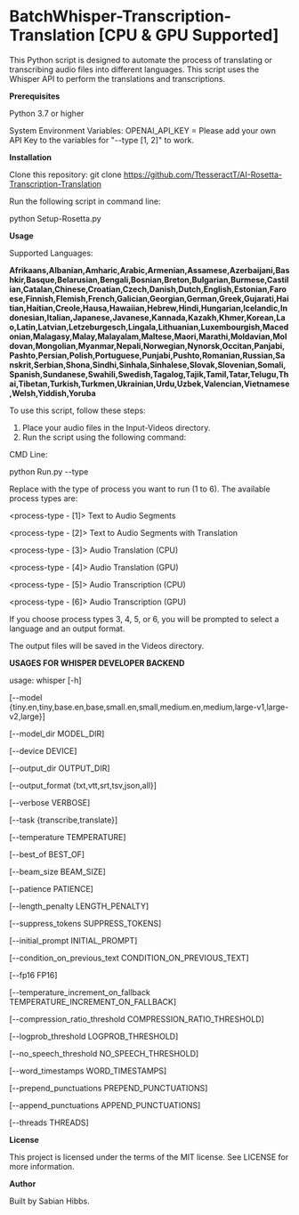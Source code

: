 # BatchWhisper-Transcription-Translation [CPU & GPU Supported]

This Python script is designed to automate the process of translating or transcribing audio files into different languages. This script uses the Whisper API to perform the translations and transcriptions.

**Prerequisites**

Python 3.7 or higher

System Environment Variables: OPENAI_API_KEY = Please add your own API Key to the variables for "--type [1, 2]" to work.

**Installation**

Clone this repository: git clone https://github.com/TtesseractT/AI-Rosetta-Transcription-Translation

Run the following script in command line:

python Setup-Rosetta.py

**Usage**

Supported Languages:

**Afrikaans,Albanian,Amharic,Arabic,Armenian,Assamese,Azerbaijani,Bashkir,Basque,Belarusian,Bengali,Bosnian,Breton,Bulgarian,Burmese,Castilian,Catalan,Chinese,Croatian,Czech,Danish,Dutch,English,Estonian,Faroese,Finnish,Flemish,French,Galician,Georgian,German,Greek,Gujarati,Haitian,Haitian,Creole,Hausa,Hawaiian,Hebrew,Hindi,Hungarian,Icelandic,Indonesian,Italian,Japanese,Javanese,Kannada,Kazakh,Khmer,Korean,Lao,Latin,Latvian,Letzeburgesch,Lingala,Lithuanian,Luxembourgish,Macedonian,Malagasy,Malay,Malayalam,Maltese,Maori,Marathi,Moldavian,Moldovan,Mongolian,Myanmar,Nepali,Norwegian,Nynorsk,Occitan,Panjabi,Pashto,Persian,Polish,Portuguese,Punjabi,Pushto,Romanian,Russian,Sanskrit,Serbian,Shona,Sindhi,Sinhala,Sinhalese,Slovak,Slovenian,Somali,Spanish,Sundanese,Swahili,Swedish,Tagalog,Tajik,Tamil,Tatar,Telugu,Thai,Tibetan,Turkish,Turkmen,Ukrainian,Urdu,Uzbek,Valencian,Vietnamese,Welsh,Yiddish,Yoruba**

To use this script, follow these steps:

1.  Place your audio files in the Input-Videos directory.
2.  Run the script using the following command:

CMD Line:

python Run.py --type <process-type>

Replace <process-type> with the type of process you want to run (1 to 6). The available process types are:

<process-type - [1]> Text to Audio Segments
  
<process-type - [2]> Text to Audio Segments with Translation
  
<process-type - [3]> Audio Translation (CPU)
  
<process-type - [4]> Audio Translation (GPU)
  
<process-type - [5]> Audio Transcription (CPU)
  
<process-type - [6]> Audio Transcription (GPU)

If you choose process types 3, 4, 5, or 6, you will be prompted to select a language and an output format.

The output files will be saved in the Videos directory.

**USAGES FOR WHISPER DEVELOPER BACKEND**

usage: whisper [-h] 

[--model {tiny.en,tiny,base.en,base,small.en,small,medium.en,medium,large-v1,large-v2,large}]

[--model_dir MODEL_DIR] 

[--device DEVICE] 

[--output_dir OUTPUT_DIR]

[--output_format {txt,vtt,srt,tsv,json,all}] 

[--verbose VERBOSE] 

[--task {transcribe,translate}]

[--temperature TEMPERATURE] 

[--best_of BEST_OF] 

[--beam_size BEAM_SIZE] 

[--patience PATIENCE]

[--length_penalty LENGTH_PENALTY] 

[--suppress_tokens SUPPRESS_TOKENS] 

[--initial_prompt INITIAL_PROMPT]

[--condition_on_previous_text CONDITION_ON_PREVIOUS_TEXT] 

[--fp16 FP16]

[--temperature_increment_on_fallback TEMPERATURE_INCREMENT_ON_FALLBACK]

[--compression_ratio_threshold COMPRESSION_RATIO_THRESHOLD] 

[--logprob_threshold LOGPROB_THRESHOLD]

[--no_speech_threshold NO_SPEECH_THRESHOLD] 

[--word_timestamps WORD_TIMESTAMPS]

[--prepend_punctuations PREPEND_PUNCTUATIONS] 

[--append_punctuations APPEND_PUNCTUATIONS]

[--threads THREADS]

**License**
  
This project is licensed under the terms of the MIT license. See LICENSE for more information.

**Author**
  
Built by Sabian Hibbs.
